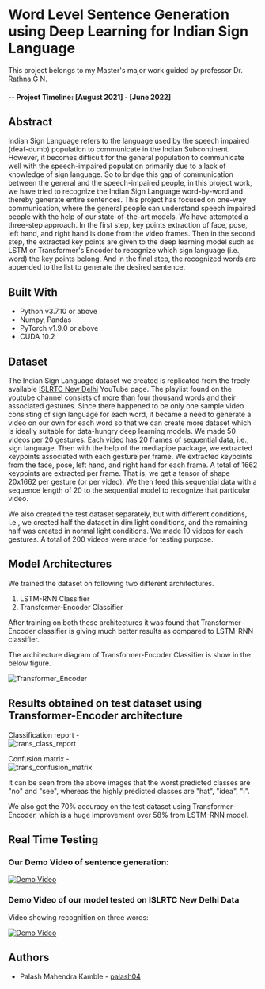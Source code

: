 # Word Level Sentence Generation using Deep Learning for Indian Sign Language

This project belongs to my Master's major work guided by professor Dr. Rathna G N.

#### -- Project Timeline: [August 2021] - [June 2022]

## Abstract
Indian Sign Language refers to the language used by the speech impaired (deaf-dumb) population to communicate in the Indian Subcontinent. However, it becomes difficult for the general population to communicate well with the speech-impaired population primarily due to a lack of knowledge of sign language. So to bridge this gap of communication between the general and the speech-impaired people, in this project work, we have tried to recognize the Indian Sign Language word-by-word and thereby generate entire sentences. This project has focused on one-way communication, where the general people can understand speech impaired people with the help of our state-of-the-art models. We have attempted a three-step approach. In the first step, key points extraction of face, pose, left hand, and right hand is done from the video frames. Then in the second step, the extracted key points are given to the deep learning model such as LSTM or Transformer's Encoder to recognize which sign language (i.e., word) the key points belong. And in the final step, the recognized words are appended to the list to generate the desired sentence.

## Built With

- Python v3.7.10 or above
- Numpy, Pandas
- PyTorch v1.9.0 or above
- CUDA 10.2


## Dataset
The Indian Sign Language dataset we created is replicated from the freely available [ISLRTC New Delhi](https://www.youtube.com/channel/UC3AcGIlqVI4nJWCwHgHFXtg/playlists) YouTube page. The playlist found on the youtube channel consists of more than four thousand words and their associated gestures. Since there happened to be only one sample video consisting of sign language for each word, it became a need to generate a video on our own for each word so that we can create more dataset which is ideally suitable for data-hungry deep learning models. 
We made 50 videos per 20 gestures. Each video has 20 frames of sequential data, i.e.,  sign language. Then with the help of the mediapipe package, we extracted keypoints associated with each gesture per frame.
We extracted keypoints from the face, pose, left hand, and right hand for each frame. A total of 1662 keypoints are extracted per frame. That is, we get a tensor of shape 20x1662 per gesture (or per video). We then feed this sequential data with a sequence length of 20 to the sequential model to recognize that particular video.

We also created the test dataset separately, but with different conditions, i.e., we created half the dataset in dim light conditions, and the remaining half was created in normal light conditions.
We made 10 videos for each gestures. A total of 200 videos were made for testing purpose.


## Model Architectures

We trained the dataset on following two different architectures.

1. LSTM-RNN Classifier
2. Transformer-Encoder Classifier


After training on both these architectures it was found that Transformer-Encoder classifier is giving much better results as compared to LSTM-RNN classifier.

The architecture diagram of Transformer-Encoder Classifier is show in the below figure.

![Transformer_Encoder](https://user-images.githubusercontent.com/26361028/155157904-879212db-a8bb-4056-9bbc-efb819b6d15f.png)


## Results obtained on test dataset using Transformer-Encoder architecture

Classification report - </br>
![trans_class_report](https://user-images.githubusercontent.com/26361028/155164438-e0c2623d-cac2-410d-8c3a-99b66fafa46e.png)

Confusion matrix - </br>
![trans_confusion_matrix](https://user-images.githubusercontent.com/26361028/155164720-bf8b6d4d-e74c-41ab-a374-5b748d09a9dc.png)

It can be seen from the above images that the worst predicted classes are "no" and "see", whereas the highly predicted classes are "hat", "idea", "I".

We also got the 70% accuracy on the test dataset using Transformer-Encoder, which is a huge improvement over 58% from LSTM-RNN model.

## Real Time Testing

### Our Demo Video of sentence generation:

<!-- ![Demo Video](https://img.youtube.com/vi/06aPHvjbStE/maxresdefault.jpg) -->

[![Demo Video](https://img.youtube.com/vi/06aPHvjbStE/0.jpg)](https://www.youtube.com/watch?v=06aPHvjbStE)


### Demo Video of our model tested on ISLRTC New Delhi Data
Video showing recognition on three words:

[![Demo Video](https://img.youtube.com/vi/-LS4mHgZ0B8/0.jpg)](https://www.youtube.com/watch?v=-LS4mHgZ0B8)

<!-- https://youtu.be/-LS4mHgZ0B8 -->


## Authors
- Palash Mahendra Kamble - [palash04](https://github.com/palash04/)

